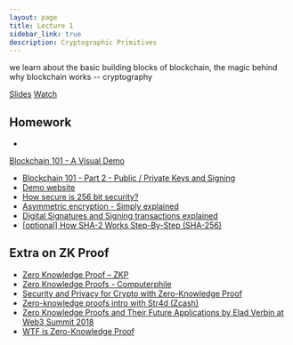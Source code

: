 ```yaml
---
layout: page
title: Lecture 1
sidebar_link: true
description: Cryptographic Primitives 
---
```



<p class="message">
  we learn about the basic building blocks of blockchain, the magic behind why blockchain works -- cryptography
</p>

<a href="lectures/TIBA_ItB_f20_lec1_a.pdf">Slides</a>
<a href="https://youtu.be/RGPubwEVzkQ">Watch</a>


## Homework
* <a href="https://www.youtube.com/watch?v=_160oMzblY8&feature=emb_title">
Blockchain 101 - A Visual Demo </a>
* <a href="https://www.youtube.com/watch?v=xIDL_akeras&feature=emb_title">Blockchain 101 - Part 2 - Public / Private Keys and Signing</a>
* <a href="https://andersbrownworth.com/blockchain/hash">Demo website</a>
* <a href="https://www.youtube.com/watch?v=S9JGmA5_unY">How secure is 256 bit security?</a>
* <a href="https://www.youtube.com/watch?v=AQDCe585Lnc&vl=en">Asymmetric encryption - Simply explained</a>
* <a href="https://www.youtube.com/watch?v=9AAhVMdh6yM">Digital Signatures and Signing transactions explained</a>
* <a href="https://qvault.io/2020/07/08/how-sha-2-works-step-by-step-sha-256/">[optional] How SHA-2 Works Step-By-Step (SHA-256)</a>


## Extra on ZK Proof
* <a href="https://www.youtube.com/watch?v=OcmvMs4AMbM">Zero Knowledge Proof – ZKP</a>
* <a href="https://www.youtube.com/watch?v=HUs1bH85X9I">Zero Knowledge Proofs - Computerphile</a>
* <a href="https://www.youtube.com/watch?v=3NL0ThdvWMU">Security and Privacy for Crypto with Zero-Knowledge Proof</a>
* <a href="https://www.youtube.com/watch?v=Y9YgRDJAFEE">Zero-knowledge proofs intro with Str4d (Zcash)</a>
* <a href="https://www.youtube.com/watch?v=J3jKROwTPCs">Zero Knowledge Proofs and Their Future Applications by Elad Verbin at Web3 Summit 2018</a>
* <a href="https://hackernoon.com/wtf-is-zero-knowledge-proof-be5b49735f27">WTF is Zero-Knowledge Proof</a>